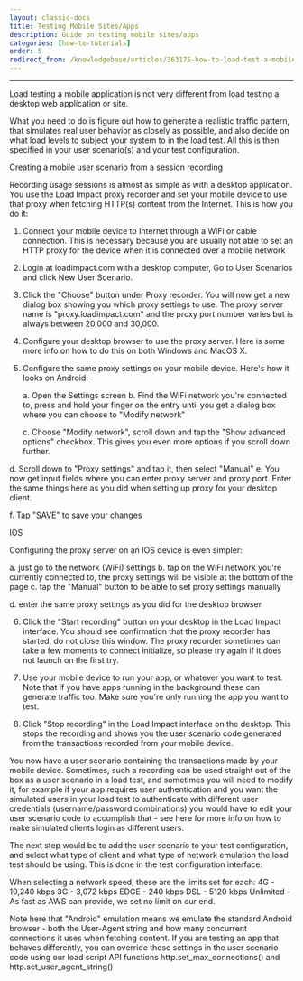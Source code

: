 ```yaml
---
layout: classic-docs
title: Testing Mobile Sites/Apps
description: Guide on testing mobile sites/apps
categories: [how-to-tutorials]
order: 5
redirect_from: /knowledgebase/articles/363175-how-to-load-test-a-mobile-site-or-app
---
```


***


Load testing a mobile application is not very different from load testing a desktop web application or site.

What you need to do is figure out how to generate a realistic traffic pattern, that simulates real user behavior as closely as possible, and also decide on what load levels to subject your system to in the load test. All this is then specified in your user scenario(s) and your test configuration.

Creating a mobile user scenario from a session recording

Recording usage sessions is almost as simple as with a desktop application. You use the Load Impact proxy recorder and set your mobile device to use that proxy when fetching HTTP(s) content from the Internet. This is how you do it:

1. Connect your mobile device to Internet through a WiFi or cable connection. This is necessary because you are usually not able to set an HTTP proxy for the device when it is connected over a mobile network

2. Login at loadimpact.com with a desktop computer, Go to User Scenarios and click New User Scenario.

3. Click the "Choose" button under Proxy recorder. You will now get a new dialog box showing you which proxy settings to use. The proxy server name is "proxy.loadimpact.com" and the proxy port number varies but is always between 20,000 and 30,000.



4. Configure your desktop browser to use the proxy server. Here is some more info on how to do this on both Windows and MacOS X.


5. Configure the same proxy settings on your mobile device. Here's how it looks on Android:

   a. Open the Settings screen
   b. Find the WiFi network you're connected to, press and hold your finger on the entry until you get a dialog box where you can choose to "Modify network"

   c. Choose "Modify network", scroll down and tap the "Show advanced options" checkbox. This gives you even more options if you scroll down further.

  d. Scroll down to "Proxy settings" and tap it, then select "Manual"
  e. You now get input fields where you can enter proxy server and proxy port. Enter the same things here as you did when setting up proxy for your desktop client.

  f. Tap "SAVE" to save your changes


IOS

Configuring the proxy server on an IOS device is even simpler:

   a. just go to the network (WiFi) settings
   b. tap on the WiFi network you're currently connected to, the proxy settings will be visible at the bottom of the page
   c. tap the "Manual" button to be able to set proxy settings manually



   d. enter the same proxy settings as you did for the desktop browser



6. Click the "Start recording" button on your desktop in the Load Impact interface.
You should see confirmation that the proxy recorder has started, do not close this window. The proxy recorder sometimes can take a few moments to connect initialize, so please try again if it does not launch on the first try.


7. Use your mobile device to run your app, or whatever you want to test. Note that if you have apps running in the background these can generate traffic too. Make sure you're only running the app you want to test.

8. Click "Stop recording" in the Load Impact interface on the desktop. This stops the recording and shows you the user scenario code generated from the transactions recorded from your mobile device.

You now have a user scenario containing the transactions made by your mobile device. Sometimes, such a recording can be used straight out of the box as a user scenario in a load test, and sometimes you will need to modify it, for example if your app requires user authentication and you want the simulated users in your load test to authenticate with different user credentials (username/password combinations) you would have to edit your user scenario code to accomplish that - see here for more info on how to make simulated clients login as different users.

The next step would be to add the user scenario to your test configuration, and select what type of client and what type of network emulation the load test should be using. This is done in the test configuration interface:


When selecting a network speed, these are the limits set for each:
4G - 10,240 kbps
3G - 3,072 kbps
EDGE - 240 kbps
DSL - 5120 kbps
Unlimited - As fast as AWS can provide, we set no limit on our end.


Note here that "Android" emulation means we emulate the standard Android browser - both the User-Agent string and how many concurrent connections it uses when fetching content. If you are testing an app that behaves differently, you can override these settings in the user scenario code using our load script API functions http.set_max_connections() and http.set_user_agent_string()
